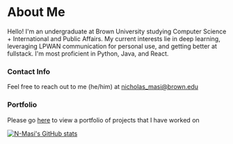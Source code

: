 # About Me

Hello! I'm an undergraduate at Brown University studying Computer Science + International and Public Affairs. My current interests lie in deep learning, leveraging LPWAN communication for personal use, and getting better at fullstack. I'm most proficient in Python, Java, and React.

### Contact Info
Feel free to reach out to me (he/him) at nicholas_masi@brown.edu

### Portfolio
Please go [here](https://github.com/N-Masi/N-Masi/blob/main/portfolio.md) to view a portfolio of projects that I have worked on

[![N-Masi's GitHub stats](https://github-readme-stats.vercel.app/api?username=N-Masi&show_icons=true&theme=dark)](https://github.com/anuraghazra/github-readme-stats)
